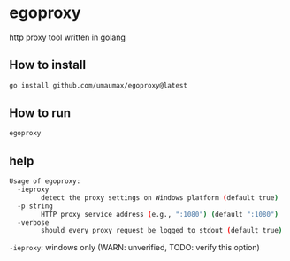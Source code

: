 # egoproxy

http proxy tool written in golang

## How to install
``` bash
go install github.com/umaumax/egoproxy@latest
```

## How to run
``` bash
egoproxy
```

## help
``` bash
Usage of egoproxy:
  -ieproxy
    	detect the proxy settings on Windows platform (default true)
  -p string
    	HTTP proxy service address (e.g., ":1080") (default ":1080")
  -verbose
    	should every proxy request be logged to stdout (default true)
```

`-ieproxy`: windows only (WARN: unverified, TODO: verify this option)
